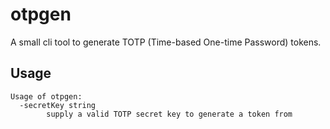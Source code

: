# otpgen

A small cli tool to generate TOTP (Time-based One-time Password) tokens.

## Usage

```
Usage of otpgen:
  -secretKey string
        supply a valid TOTP secret key to generate a token from
```

